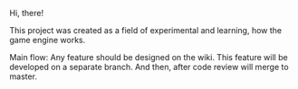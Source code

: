 Hi, there!

This project was created as a field of experimental and learning, how the game engine works.

Main flow:
  Any feature should be designed on the wiki. This feature will be developed on a separate branch.
And then, after code review will merge to master.
